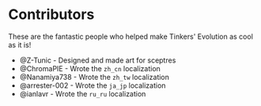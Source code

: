 # Contributors

These are the fantastic people who helped make Tinkers' Evolution as cool as it is!

* @Z-Tunic - Designed and made art for sceptres
* @ChromaPIE - Wrote the `zh_cn` localization
* @Nanamiya738 - Wrote the `zh_tw` localization
* @arrester-002 - Wrote the `ja_jp` localization
* @ianlavr - Wrote the `ru_ru` localization

